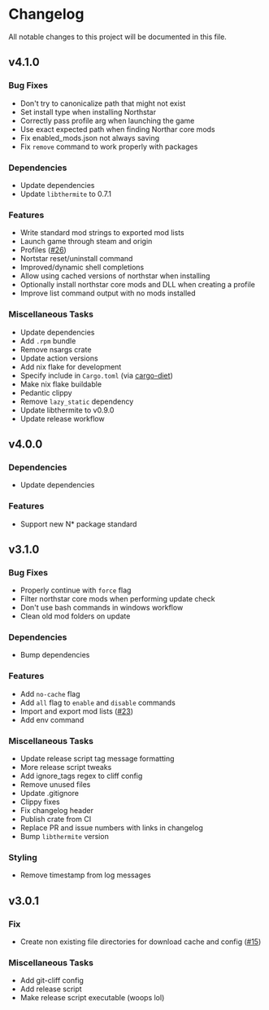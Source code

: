 # Changelog

All notable changes to this project will be documented in this file.


## v4.1.0

### Bug Fixes

- Don't try to canonicalize path that might not exist
- Set install type when installing Northstar
- Correctly pass profile arg when launching the game
- Use exact expected path when finding Northar core mods
- Fix enabled_mods.json not always saving
- Fix `remove` command to work properly with packages

### Dependencies

- Update dependencies
- Update `libthermite` to 0.7.1

### Features

- Write standard mod strings to exported mod lists
- Launch game through steam and origin
- Profiles ([#26](https://github.com/anactualemerald/papa/pull/26))
- Nortstar reset/uninstall command
- Improved/dynamic shell completions
- Allow using cached versions of northstar when installing
- Optionally install northstar core mods and DLL when creating a profile
- Improve list command output with no mods installed

### Miscellaneous Tasks

- Update dependencies
- Add `.rpm` bundle
- Remove nsargs crate
- Update action versions
- Add nix flake for development
- Specify include in `Cargo.toml` (via [cargo-diet](https://github.com/the-lean-crate/cargo-diet))
- Make nix flake buildable
- Pedantic clippy
- Remove `lazy_static` dependency
- Update libthermite to v0.9.0
- Update release workflow

## v4.0.0

### Dependencies

- Update dependencies

### Features

- Support new N* package standard

## v3.1.0

### Bug Fixes

- Properly continue with `force` flag
- Filter northstar core mods when performing update check
- Don't use bash commands in windows workflow
- Clean old mod folders on update

### Dependencies

- Bump dependencies

### Features

- Add `no-cache` flag
- Add `all` flag to `enable` and `disable` commands
- Import and export mod lists ([#23](https://github.com/anactualemerald/papa/pull/23))
- Add env command

### Miscellaneous Tasks

- Update release script tag message formatting
- More release script tweaks
- Add ignore_tags regex to cliff config
- Remove unused files
- Update .gitignore
- Clippy fixes
- Fix changelog header
- Publish crate from CI
- Replace PR and issue numbers with links in changelog
- Bump `libthermite` version

### Styling

- Remove timestamp from log messages

## v3.0.1

### Fix

- Create non existing file directories for download cache and config ([#15](https://github.com/anactualemerald/papa/pull/15))

### Miscellaneous Tasks

- Add git-cliff config
- Add release script
- Make release script executable (woops lol)

<!-- generated by git-cliff -->
